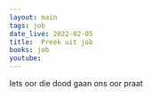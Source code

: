 ```yaml
---
layout: main
tags: job
date_live: 2022-02-05
title:  Preek uit job
books: job
youtube: 
---
```

Iets oor die dood gaan ons oor praat
